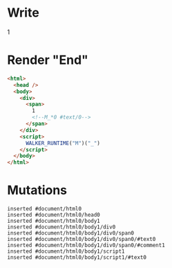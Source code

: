 # Write
  <div><span>1<!--M_*0 #text/0--></span></div><script>WALKER_RUNTIME("M")("_")</script>


# Render "End"
```html
<html>
  <head />
  <body>
    <div>
      <span>
        1
        <!--M_*0 #text/0-->
      </span>
    </div>
    <script>
      WALKER_RUNTIME("M")("_")
    </script>
  </body>
</html>
```

# Mutations
```
inserted #document/html0
inserted #document/html0/head0
inserted #document/html0/body1
inserted #document/html0/body1/div0
inserted #document/html0/body1/div0/span0
inserted #document/html0/body1/div0/span0/#text0
inserted #document/html0/body1/div0/span0/#comment1
inserted #document/html0/body1/script1
inserted #document/html0/body1/script1/#text0
```